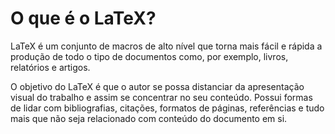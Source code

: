 # O que é o LaTeX?

LaTeX é um conjunto de macros de alto nível que torna mais fácil e rápida
a produção de todo o tipo de documentos como, por exemplo, livros, relatórios e 
artigos.

O objetivo do LaTeX é que o autor se possa distanciar da apresentação visual do
trabalho e assim se concentrar no seu conteúdo. Possui formas de lidar com
bibliografias, citações, formatos de páginas, referências e tudo mais que não
seja relacionado com conteúdo do documento em si.
